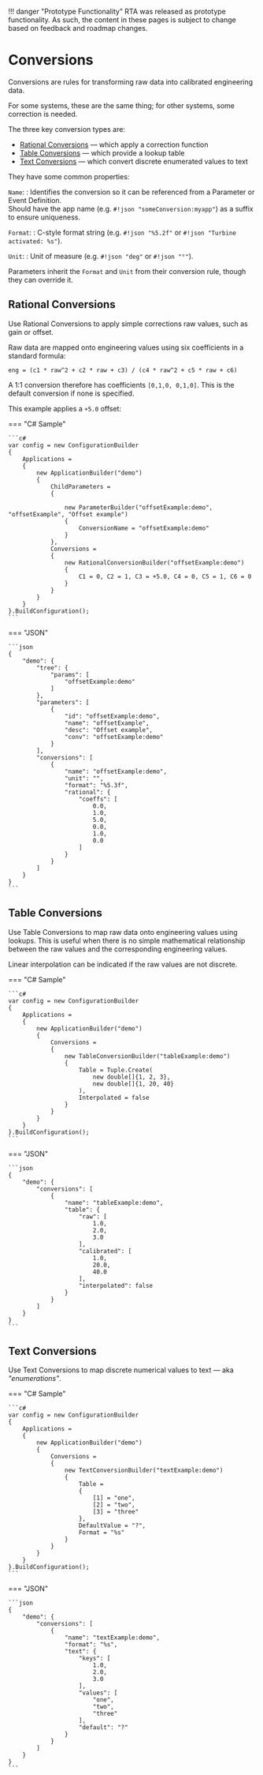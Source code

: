 
!!! danger "Prototype Functionality"
    RTA was released as prototype functionality. As such, the content in these pages is subject to change based on feedback and roadmap changes.
# Conversions

Conversions are rules for transforming raw data into calibrated engineering data.

For some systems, these are the same thing; for other systems, some correction is needed.

The three key conversion types are:

* [Rational Conversions](#rational-conversions) &mdash; which apply a correction function
* [Table Conversions](#table-conversions) &mdash; which provide a lookup table
* [Text Conversions](#text-conversions) &mdash; which convert discrete enumerated values to text

They have some common properties:

`Name`:
:   Identifies the conversion so it can be referenced from a Parameter or Event Definition.  
    Should have the app name (e.g. `#!json "someConversion:myapp"`) as a suffix to ensure uniqueness.

`Format`:
:   C-style format string (e.g. `#!json "%5.2f"` or `#!json "Turbine activated: %s"`).

`Unit`:
:   Unit of measure (e.g. `#!json "deg"` or `#!json "°"`).

Parameters inherit the `Format` and `Unit` from their conversion rule, though they can override it.

## Rational Conversions  

Use Rational Conversions to apply simple corrections raw values, such as gain or offset.

Raw data are mapped onto engineering values using six coefficients in a standard formula:

`eng = (c1 * raw^2 + c2 * raw + c3) / (c4 * raw^2 + c5 * raw + c6)`

A 1:1 conversion therefore has coefficients `[0,1,0, 0,1,0]`.
This is the default conversion if none is specified.

This example applies a `+5.0` offset:

=== "C# Sample"

    ```c#
    var config = new ConfigurationBuilder
    {
        Applications =
        {
            new ApplicationBuilder("demo")
            {
                ChildParameters =
                {

                    new ParameterBuilder("offsetExample:demo", "offsetExample", "Offset example")
                    {
                        ConversionName = "offsetExample:demo"
                    }
                },
                Conversions =
                {
                    new RationalConversionBuilder("offsetExample:demo")
                    {
                        C1 = 0, C2 = 1, C3 = +5.0, C4 = 0, C5 = 1, C6 = 0
                    }
                }
            }
        }
    }.BuildConfiguration();
    ```

=== "JSON"

    ```json
    {
        "demo": {
            "tree": {
                "params": [
                    "offsetExample:demo"
                ]
            },
            "parameters": [
                {
                    "id": "offsetExample:demo",
                    "name": "offsetExample",
                    "desc": "Offset example",
                    "conv": "offsetExample:demo"
                }
            ],
            "conversions": [
                {
                    "name": "offsetExample:demo",
                    "unit": "",
                    "format": "%5.3f",
                    "rational": {
                        "coeffs": [
                            0.0,
                            1.0,
                            5.0,
                            0.0,
                            1.0,
                            0.0
                        ]
                    }
                }
            ]
        }
    }
    ```

## Table Conversions

Use Table Conversions to map raw data onto engineering values using lookups. 
This is useful when there is no simple mathematical relationship between the raw values and the corresponding engineering values.

Linear interpolation can be indicated if the raw values are not discrete.

=== "C# Sample"

    ```c#
    var config = new ConfigurationBuilder
    {
        Applications =
        {
            new ApplicationBuilder("demo")
            {
                Conversions =
                {
                    new TableConversionBuilder("tableExample:demo")
                    {
                        Table = Tuple.Create(
                            new double[]{1, 2, 3},
                            new double[]{1, 20, 40}
                        ),
                        Interpolated = false
                    }
                }
            }
        }
    }.BuildConfiguration();
    ```

=== "JSON"

    ```json
    {
        "demo": {
            "conversions": [
                {
                    "name": "tableExample:demo",
                    "table": {
                        "raw": [
                            1.0,
                            2.0,
                            3.0
                        ],
                        "calibrated": [
                            1.0,
                            20.0,
                            40.0
                        ],
                        "interpolated": false
                    }
                }
            ]
        }
    }
    ```

## Text Conversions

Use Text Conversions to map discrete numerical values to text &mdash; aka _"enumerations"_.

=== "C# Sample"

    ```c#
    var config = new ConfigurationBuilder
    {
        Applications =
        {
            new ApplicationBuilder("demo")
            {
                Conversions =
                {
                    new TextConversionBuilder("textExample:demo")
                    {
                        Table =
                        {
                            [1] = "one",
                            [2] = "two",
                            [3] = "three"
                        },
                        DefaultValue = "?",
                        Format = "%s"
                    }
                }
            }
        }
    }.BuildConfiguration();
    ```

=== "JSON"

    ```json
    {
        "demo": {
            "conversions": [
                {
                    "name": "textExample:demo",
                    "format": "%s",
                    "text": {
                        "keys": [
                            1.0,
                            2.0,
                            3.0
                        ],
                        "values": [
                            "one",
                            "two",
                            "three"
                        ],
                        "default": "?"
                    }
                }
            ]
        }
    }
    ```


